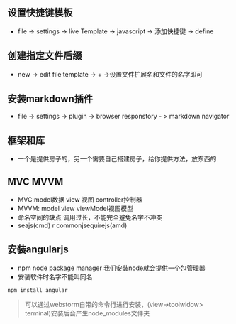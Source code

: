 ## 设置快捷键模板

- file -> settings  -> live Template -> javascript -> 添加快捷键 -> define  

## 创建指定文件后缀  

- new -> edit file template -> + ->设置文件扩展名和文件的名字即可    

## 安装markdown插件  

- file -> settings -> plugin -> browser responstory  - > markdown navigator


## 框架和库
- 一个是提供房子的，另一个需要自己搭建房子，给你提供方法，放东西的

## MVC MVVM
- MVC:model数据 view 视图 controller控制器
- MVVM: model view viewModel视图模型
- 命名空间的缺点 调用过长，不能完全避免名字不冲突
- seajs(cmd) r commonjsequirejs(amd) 

## 安装angularjs
- npm node package manager 我们安装node就会提供一个包管理器
- 安装软件时名字不能叫同名
```
npm install angular
```
> 可以通过webstorm自带的命令行进行安装，(view->toolwidow> terminal)安装后会产生node_modules文件夹
